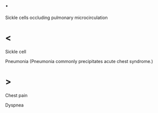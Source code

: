 # .

Sickle cells occluding pulmonary microcirculation

# <

Sickle cell

Pneumonia (Pneumonia commonly precipitates acute chest syndrome.)

# >

Chest pain

Dyspnea
